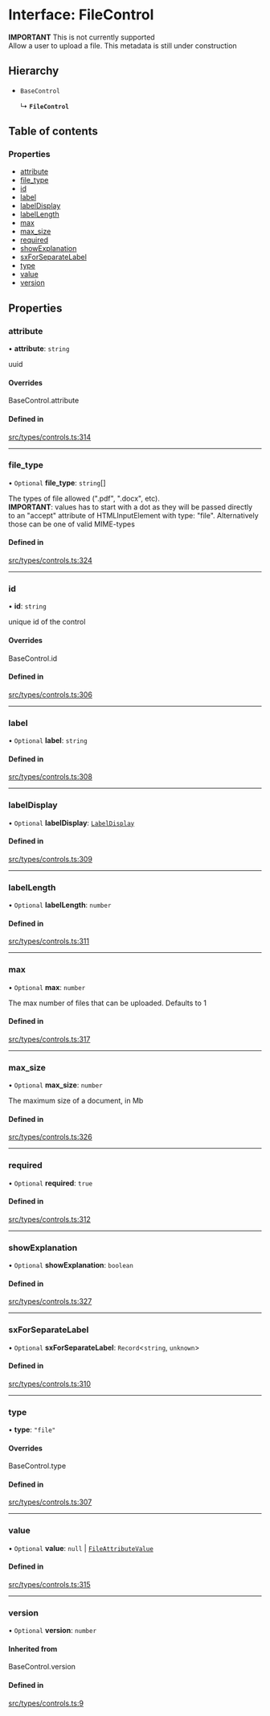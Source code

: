 # Interface: FileControl

**IMPORTANT** This is not currently supported\
Allow a user to upload a file. This metadata is still under construction

## Hierarchy

- `BaseControl`

  ↳ **`FileControl`**

## Table of contents

### Properties

- [attribute](../wiki/FileControl#attribute)
- [file\_type](../wiki/FileControl#file_type)
- [id](../wiki/FileControl#id)
- [label](../wiki/FileControl#label)
- [labelDisplay](../wiki/FileControl#labeldisplay)
- [labelLength](../wiki/FileControl#labellength)
- [max](../wiki/FileControl#max)
- [max\_size](../wiki/FileControl#max_size)
- [required](../wiki/FileControl#required)
- [showExplanation](../wiki/FileControl#showexplanation)
- [sxForSeparateLabel](../wiki/FileControl#sxforseparatelabel)
- [type](../wiki/FileControl#type)
- [value](../wiki/FileControl#value)
- [version](../wiki/FileControl#version)

## Properties

### attribute

• **attribute**: `string`

uuid

#### Overrides

BaseControl.attribute

#### Defined in

[src/types/controls.ts:314](https://github.com/decisively-io/interview-sdk/blob/4eec9a19760741f59f131856d1e1811e232ea805/src/types/controls.ts#L314)

___

### file\_type

• `Optional` **file\_type**: `string`[]

The types of file allowed (".pdf", ".docx", etc).\
**IMPORTANT**: values has to start with a dot  as they will be passed directly \
to an "accept" attribute of HTMLInputElement with type: "file". Alternatively\
those can be one of valid MIME-types

#### Defined in

[src/types/controls.ts:324](https://github.com/decisively-io/interview-sdk/blob/4eec9a19760741f59f131856d1e1811e232ea805/src/types/controls.ts#L324)

___

### id

• **id**: `string`

unique id of the control

#### Overrides

BaseControl.id

#### Defined in

[src/types/controls.ts:306](https://github.com/decisively-io/interview-sdk/blob/4eec9a19760741f59f131856d1e1811e232ea805/src/types/controls.ts#L306)

___

### label

• `Optional` **label**: `string`

#### Defined in

[src/types/controls.ts:308](https://github.com/decisively-io/interview-sdk/blob/4eec9a19760741f59f131856d1e1811e232ea805/src/types/controls.ts#L308)

___

### labelDisplay

• `Optional` **labelDisplay**: [`LabelDisplay`](../wiki/Exports#labeldisplay)

#### Defined in

[src/types/controls.ts:309](https://github.com/decisively-io/interview-sdk/blob/4eec9a19760741f59f131856d1e1811e232ea805/src/types/controls.ts#L309)

___

### labelLength

• `Optional` **labelLength**: `number`

#### Defined in

[src/types/controls.ts:311](https://github.com/decisively-io/interview-sdk/blob/4eec9a19760741f59f131856d1e1811e232ea805/src/types/controls.ts#L311)

___

### max

• `Optional` **max**: `number`

The max number of files that can be uploaded. Defaults to 1

#### Defined in

[src/types/controls.ts:317](https://github.com/decisively-io/interview-sdk/blob/4eec9a19760741f59f131856d1e1811e232ea805/src/types/controls.ts#L317)

___

### max\_size

• `Optional` **max\_size**: `number`

The maximum size of a document, in Mb

#### Defined in

[src/types/controls.ts:326](https://github.com/decisively-io/interview-sdk/blob/4eec9a19760741f59f131856d1e1811e232ea805/src/types/controls.ts#L326)

___

### required

• `Optional` **required**: ``true``

#### Defined in

[src/types/controls.ts:312](https://github.com/decisively-io/interview-sdk/blob/4eec9a19760741f59f131856d1e1811e232ea805/src/types/controls.ts#L312)

___

### showExplanation

• `Optional` **showExplanation**: `boolean`

#### Defined in

[src/types/controls.ts:327](https://github.com/decisively-io/interview-sdk/blob/4eec9a19760741f59f131856d1e1811e232ea805/src/types/controls.ts#L327)

___

### sxForSeparateLabel

• `Optional` **sxForSeparateLabel**: `Record`\<`string`, `unknown`\>

#### Defined in

[src/types/controls.ts:310](https://github.com/decisively-io/interview-sdk/blob/4eec9a19760741f59f131856d1e1811e232ea805/src/types/controls.ts#L310)

___

### type

• **type**: ``"file"``

#### Overrides

BaseControl.type

#### Defined in

[src/types/controls.ts:307](https://github.com/decisively-io/interview-sdk/blob/4eec9a19760741f59f131856d1e1811e232ea805/src/types/controls.ts#L307)

___

### value

• `Optional` **value**: ``null`` \| [`FileAttributeValue`](../wiki/Exports#fileattributevalue)

#### Defined in

[src/types/controls.ts:315](https://github.com/decisively-io/interview-sdk/blob/4eec9a19760741f59f131856d1e1811e232ea805/src/types/controls.ts#L315)

___

### version

• `Optional` **version**: `number`

#### Inherited from

BaseControl.version

#### Defined in

[src/types/controls.ts:9](https://github.com/decisively-io/interview-sdk/blob/4eec9a19760741f59f131856d1e1811e232ea805/src/types/controls.ts#L9)
